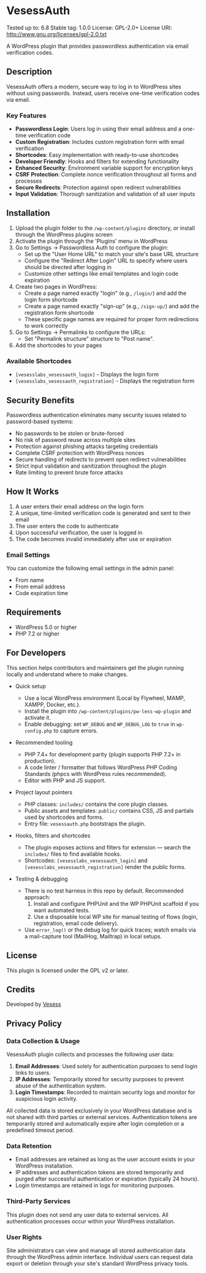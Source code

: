 # VesessAuth

Tested up to: 6.8
Stable tag: 1.0.0
License: GPL-2.0+
License URI: http://www.gnu.org/licenses/gpl-2.0.txt

A WordPress plugin that provides passwordless authentication via email verification codes.

## Description

VesessAuth offers a modern, secure way to log in to WordPress sites without using passwords. Instead, users receive one-time verification codes via email.

### Key Features

* **Passwordless Login**: Users log in using their email address and a one-time verification code
* **Custom Registration**: Includes custom registration form with email verification
* **Shortcodes**: Easy implementation with ready-to-use shortcodes
* **Developer Friendly**: Hooks and filters for extending functionality
* **Enhanced Security**: Environment variable support for encryption keys
* **CSRF Protection**: Complete nonce verification throughout all forms and processes
* **Secure Redirects**: Protection against open redirect vulnerabilities
* **Input Validation**: Thorough sanitization and validation of all user inputs

## Installation

1. Upload the plugin folder to the `/wp-content/plugins` directory, or install through the WordPress plugins screen
2. Activate the plugin through the 'Plugins' menu in WordPress
3. Go to Settings → Passwordless Auth to configure the plugin:
   * Set up the "User Home URL" to match your site's base URL structure
   * Configure the "Redirect After Login" URL to specify where users should be directed after logging in
   * Customize other settings like email templates and login code expiration
4. Create two pages in WordPress:
   * Create a page named exactly "login" (e.g., `/login/`) and add the login form shortcode
   * Create a page named exactly "sign-up" (e.g., `/sign-up/`) and add the registration form shortcode
   * These specific page names are required for proper form redirections to work correctly
5. Go to Settings → Permalinks to configure the URLs:
   * Set "Permalink structure" structure to "Post name".
6. Add the shortcodes to your pages

### Available Shortcodes

* `[vesesslabs_vesessauth_login]` - Displays the login form
* `[vesesslabs_vesessauth_registration]` - Displays the registration form

## Security Benefits

Passwordless authentication eliminates many security issues related to password-based systems:

* No passwords to be stolen or brute-forced
* No risk of password reuse across multiple sites
* Protection against phishing attacks targeting credentials
* Complete CSRF protection with WordPress nonces
* Secure handling of redirects to prevent open redirect vulnerabilities
* Strict input validation and sanitization throughout the plugin
* Rate limiting to prevent brute force attacks


## How It Works

1. A user enters their email address on the login form
2. A unique, time-limited verification code is generated and sent to their email
3. The user enters the code to authenticate
4. Upon successful verification, the user is logged in
5. The code becomes invalid immediately after use or expiration


### Email Settings

You can customize the following email settings in the admin panel:

* From name
* From email address
* Code expiration time


## Requirements

* WordPress 5.0 or higher
* PHP 7.2 or higher

## For Developers

This section helps contributors and maintainers get the plugin running locally and understand where to make changes.

- Quick setup
   - Use a local WordPress environment (Local by Flywheel, MAMP, XAMPP, Docker, etc.).
   - Install the plugin into `/wp-content/plugins/pw-less-wp-plugin` and activate it.
   - Enable debugging: set `WP_DEBUG` and `WP_DEBUG_LOG` to `true` in `wp-config.php` to capture errors.

- Recommended tooling
   - PHP 7.4+ for development parity (plugin supports PHP 7.2+ in production).
   - A code linter / formatter that follows WordPress PHP Coding Standards (phpcs with WordPress rules recommended).
   - Editor with PHP and JS support.

- Project layout pointers
   - PHP classes: `includes/` contains the core plugin classes.
   - Public assets and templates: `public/` contains CSS, JS and partials used by shortcodes and forms.
   - Entry file: `vesessauth.php` bootstraps the plugin.

- Hooks, filters and shortcodes
   - The plugin exposes actions and filters for extension — search the `includes/` files to find available hooks.
   - Shortcodes: `[vesesslabs_vesessauth_login]` and `[vesesslabs_vesessauth_registration]` render the public forms.

- Testing & debugging
   - There is no test harness in this repo by default. Recommended approach:
      1. Install and configure PHPUnit and the WP PHPUnit scaffold if you want automated tests.
      2. Use a disposable local WP site for manual testing of flows (login, registration, email code delivery).
   - Use `error_log()` or the debug log for quick traces; watch emails via a mail-capture tool (MailHog, Mailtrap) in local setups.

## License

This plugin is licensed under the GPL v2 or later.

## Credits

Developed by [Vesess](https://www.vesess.com/)

## Privacy Policy

### Data Collection & Usage

VesessAuth plugin collects and processes the following user data:

1. **Email Addresses**: Used solely for authentication purposes to send login links to users.
2. **IP Addresses**: Temporarily stored for security purposes to prevent abuse of the authentication system.
3. **Login Timestamps**: Recorded to maintain security logs and monitor for suspicious login activity.

All collected data is stored exclusively in your WordPress database and is not shared with third parties or external services. Authentication tokens are temporarily stored and automatically expire after login completion or a predefined timeout period.

### Data Retention

- Email addresses are retained as long as the user account exists in your WordPress installation.
- IP addresses and authentication tokens are stored temporarily and purged after successful authentication or expiration (typically 24 hours).
- Login timestamps are retained in logs for monitoring purposes.

### Third-Party Services

This plugin does not send any user data to external services. All authentication processes occur within your WordPress installation.

### User Rights

Site administrators can view and manage all stored authentication data through the WordPress admin interface. Individual users can request data export or deletion through your site's standard WordPress privacy tools.

